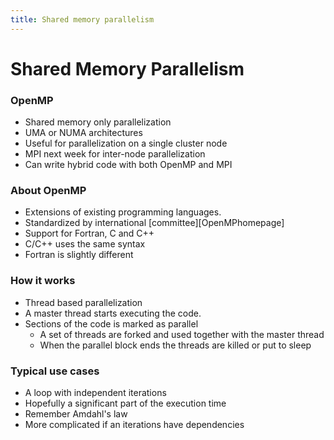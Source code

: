 ```yaml
---
title: Shared memory parallelism
---
```


# Shared Memory Parallelism

### OpenMP

* Shared memory only parallelization
* UMA or NUMA architectures
* Useful for parallelization on a single cluster node
* MPI next week for inter-node parallelization
* Can write hybrid code with both OpenMP and MPI

### About OpenMP

* Extensions of existing programming languages.
* Standardized by international [committee][OpenMPhomepage]
* Support for Fortran, C and C++
* C/C++ uses the same syntax
* Fortran is slightly different

### How it works

* Thread based parallelization
* A master thread starts executing the code.
* Sections of the code is marked as parallel
    - A set of threads are forked and used together with the master thread
    - When the parallel block ends the threads are killed or put to sleep

### Typical use cases

* A loop with independent iterations
* Hopefully a significant part of the execution time
* Remember Amdahl's law
* More complicated if an iterations have dependencies
